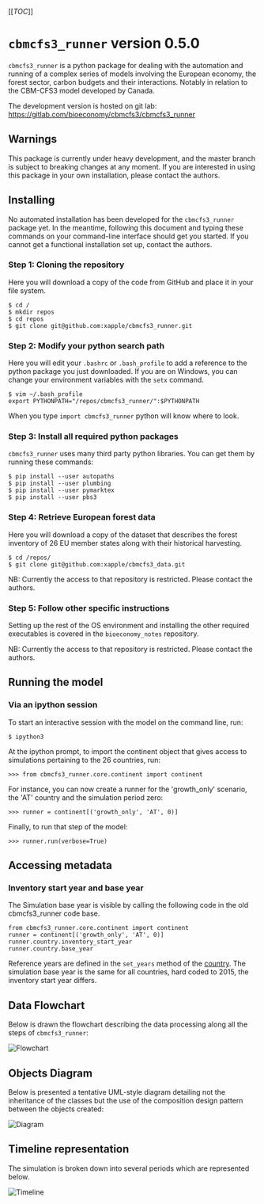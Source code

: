 [[_TOC_]]

# `cbmcfs3_runner` version 0.5.0

`cbmcfs3_runner` is a python package for dealing with the automation and running of a complex series of models involving the European economy, the forest sector, carbon budgets and their interactions. Notably in relation to the CBM-CFS3 model developed by Canada.

The development version is hosted on git lab:
https://gitlab.com/bioeconomy/cbmcfs3/cbmcfs3_runner

## Warnings

This package is currently under heavy development, and the master branch is subject to breaking changes at any moment. If you are interested in using this package in your own installation, please contact the authors.

## Installing

No automated installation has been developed for the `cbmcfs3_runner` package yet. In the meantime, following this document and typing these commands on your command-line interface should get you started. If you cannot get a functional installation set up, contact the authors.

### Step 1: Cloning the repository

Here you will download a copy of the code from GitHub and place it in your file system.

    $ cd /
    $ mkdir repos
    $ cd repos
    $ git clone git@github.com:xapple/cbmcfs3_runner.git

### Step 2: Modify your python search path

Here you will edit your ``.bashrc`` or ``.bash_profile`` to add a reference to the python package you just downloaded. If you are on Windows, you can change your environment variables with the `setx` command.

    $ vim ~/.bash_profile
    export PYTHONPATH="/repos/cbmcfs3_runner/":$PYTHONPATH

When you type `import cbmcfs3_runner` python will know where to look.

### Step 3: Install all required python packages

`cbmcfs3_runner` uses many third party python libraries. You can get them by running these commands:

    $ pip install --user autopaths
    $ pip install --user plumbing
    $ pip install --user pymarktex
    $ pip install --user pbs3

### Step 4: Retrieve European forest data

Here you will download a copy of the dataset that describes the forest inventory of 26 EU member states along with their historical harvesting.

    $ cd /repos/
    $ git clone git@github.com:xapple/cbmcfs3_data.git

NB: Currently the access to that repository is restricted. Please contact the authors.

### Step 5: Follow other specific instructions

Setting up the rest of the OS environment and installing the other required executables is covered in the `bioeconomy_notes` repository.

NB: Currently the access to that repository is restricted. Please contact the authors.

## Running the model

### Via an ipython session

To start an interactive session with the model on the command line, run:

    $ ipython3

At the ipython prompt, to import the continent object that gives access to simulations pertaining to the 26 countries, run:

    >>> from cbmcfs3_runner.core.continent import continent

For instance, you can now create a runner for the 'growth_only' scenario, the 'AT' country and the simulation period zero:

    >>> runner = continent[('growth_only', 'AT', 0)]

Finally, to run that step of the model:

    >>> runner.run(verbose=True)


## Accessing metadata

### Inventory start year and base year

The Simulation base year is visible by calling the following code in the old cbmcfs3_runner code base. 
    
    from cbmcfs3_runner.core.continent import continent
    runner = continent[('growth_only', 'AT', 0)]
    runner.country.inventory_start_year
    runner.country.base_year

Reference years are defined in the `set_years` method of the 
[country](cbmcfs3_runner/core/country.py#L112). The simulation base year is the same for 
all countries, hard coded to 2015, the inventory start year differs. 


## Data Flowchart

Below is drawn the flowchart describing the data processing along all the steps of `cbmcfs3_runner`:

![Flowchart](documentation/exported_to_png/data_flowchart.png)

## Objects Diagram

Below is presented a tentative UML-style diagram detailing not the inheritance of the classes but the use of the composition design pattern between the objects created:

![Diagram](documentation/exported_to_png/objects_diagram.png)

## Timeline representation

The simulation is broken down into several periods which are represented below.

![Timeline](documentation/exported_to_png/timeline_and_periods.png)

